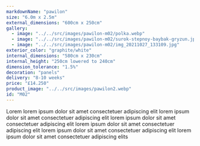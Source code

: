 ```yaml
---
markdownName: "pawilon"
size: "6.0m x 2.5m"
external_dimensions: "600cm x 250cm"
gallery:
  - image: "../../src/images/pawilon-m02/polka.webp"
  - image: "../../src/images/pawilon-m02/surok-stepnoy-baybak-gryzun.jpg"
  - image: "../../src/images/pawilon-m02/img_20211027_133109.jpg"
exterior_color: "graphite/white"
internal_dimensions: "580cm x 230cm"
internal_height: "250cm lowered to 240cm"
dimension_tolerance: "1.5%"
decoration: "panels"
delivery: "8-10 weeks"
price: "£14.250"
product_image: "../../src/images/pawilon2.webp"
id: "M02"
---
```

Lorem lorem ipsum dolor sit amet consectetuer adipiscing elit
lorem ipsum dolor sit amet consectetuer adipiscing elit
lorem ipsum dolor sit amet consectetuer adipiscing elit
lorem ipsum dolor sit amet consectetuer adipiscing elit
lorem ipsum dolor sit amet consectetuer adipiscing elit
lorem ipsum dolor sit amet consectetuer adipiscing elits
